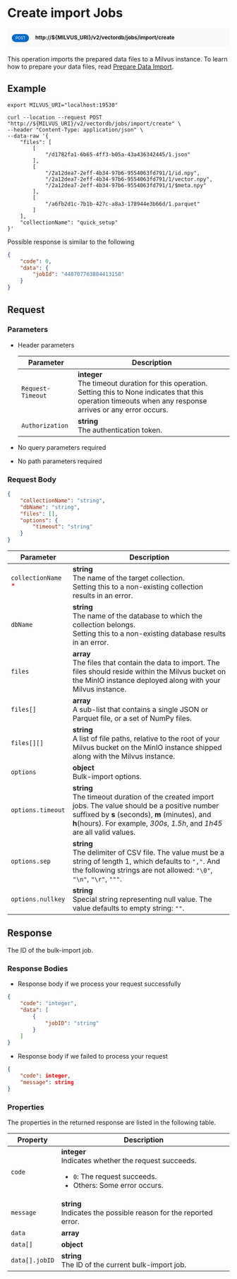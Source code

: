 # Create import Jobs

<div style="background: #f9f9f9; padding: 10px; border-radius: 5px; margin-bottom: 20px;">
    <div style="display: inline-block; background: #026aca; font-size: 0.6em; border-radius: 10px; color: #ffffff; padding: 0.3em 1em; line-height: 1.5em;">
        <span>POST</span>
    </div>
    <div style="display: inline-block; font-size: 0.85em; font-weight: 700; margin-left: 10px;">
        <span>http://${MILVUS_URI}/v2/vectordb/jobs/import/create</span>
    </div>
</div>

This operation imports the prepared data files to a Milvus instance. To learn how to prepare your data files, read [Prepare Data Import](https://milvus.io/docs/prepare-source-data.md).

## Example

```shell
export MILVUS_URI="localhost:19530"

curl --location --request POST "http://${MILVUS_URI}/v2/vectordb/jobs/import/create" \
--header "Content-Type: application/json" \
--data-raw '{
    "files": [
        [
            "/d1782fa1-6b65-4ff3-b05a-43a436342445/1.json"
        ],
        [
            "/2a12dea7-2eff-4b34-97b6-9554063fd791/1/id.npy",
            "/2a12dea7-2eff-4b34-97b6-9554063fd791/1/vector.npy",
            "/2a12dea7-2eff-4b34-97b6-9554063fd791/1/$meta.npy"
        ],
        [
            "/a6fb2d1c-7b1b-427c-a8a3-178944e3b66d/1.parquet"
        ]
    ],
    "collectionName": "quick_setup"
}'
```
Possible response is similar to the following
```json
{
    "code": 0,
    "data": {
        "jobId": "448707763884413158"
    }
}
```

## Request

### Parameters

- Header parameters

    | Parameter        | Description                                                                               |
    |------------------|-------------------------------------------------------------------------------------------|
    | `Request-Timeout`  | **integer**<br/>The timeout duration for this operation.<br/>Setting this to None indicates that this operation timeouts when any response arrives or any error occurs.|
    | `Authorization`  | **string**<br/>The authentication token.|

- No query parameters required

- No path parameters required

### Request Body

```json
{
    "collectionName": "string",
    "dbName": "string",
    "files": [],
    "options": {
        "timeout": "string"
    }
}
```

| Parameter        | Description                                                                               |
|------------------|-------------------------------------------------------------------------------------------|
| `collectionName` <span style="color:red">*</span> | __string__<br/>The name of the target collection.<br/>Setting this to a non-existing collection results in an error.  |
| `dbName`  | __string__<br/>The name of the database to which the collection belongs.<br/>Setting this to a non-existing database results in an error.  |
| `files` | __array__<br/>The files that contain the data to import. The files should reside within the Milvus bucket on the MinIO instance deployed along with your Milvus instance. |
| `files[]` | __array__<br/>A sub-list that contains a single JSON or Parquet file, or a set of NumPy files. |
| `files[][]`  | __string__<br/>A list of file paths, relative to the root of your Milvus bucket on the MinIO instance shipped along with the Milvus instance.  |
| `options` | __object__<br/>Bulk-import options. |
| `options.timeout`  | __string__<br/>The timeout duration of the created import jobs. The value should be a positive number suffixed by __s__ (seconds), __m__ (minutes), and __h__(hours). For example, _300s_, _1.5h_, and _1h45_ are all valid values.  |
| `options.sep` | __string__<br/>The delimiter of CSV file. The value must be a string of length 1, which defaults to ```","```. And the following strings are not allowed: ```"\0"```, ```"\n"```, ```"\r"```, ```"""```. |
| `options.nullkey` | __string__<br/>Special string representing null value. The value defaults to empty string: ```""```. |

## Response

The ID of the bulk-import job.

### Response Bodies

- Response body if we process your request successfully

```json
{
    "code": "integer",
    "data": [
        {
            "jobID": "string"
        }
    ]
}
```

- Response body if we failed to process your request

```json
{
    "code": integer,
    "message": string
}
```

### Properties

The properties in the returned response are listed in the following table.

| Property | Description                                                                                                                                 |
|----------|---------------------------------------------------------------------------------------------------------------------------------------------|
| `code`   | __integer__<br/>Indicates whether the request succeeds.<br/><ul><li>`0`: The request succeeds.</li><li>Others: Some error occurs.</li></ul> |
| `message`  | __string__<br/>Indicates the possible reason for the reported error. |
| `data` | __array__<br/> |
| `data[]` | __object__<br/> |
| `data[].jobID`  | __string__<br/>The ID of the current bulk-import job.  |

